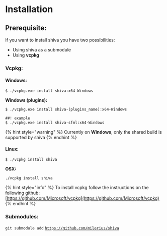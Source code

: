 # Installation

## Prerequisite:

If you want to install shiva you have two possibilities:

* Using shiva as a submodule
* Using **vcpkg**

### Vcpkg:

#### Windows:

```text
$ ./vcpkg.exe install shiva:x64-Windows
```

**Windows \(plugins\):**

```text
$ ./vcpkg.exe install shiva-(plugins_name):x64-Windows

##! example
$ ./vcpkg.exe install shiva-sfml:x64-Windows
```

{% hint style="warning" %}
Currently on **Windows**, only the shared build is supported by shiva
{% endhint %}

#### Linux:

```text
$ ./vcpkg install shiva
```

**OSX:**

```text
./vcpkg install shiva
```

{% hint style="info" %}
To install vcpkg follow the instructions on the following github:  
[https://github.com/Microsoft/vcpkg](https://github.com/Microsoft/vcpkg)
{% endhint %}

### Submodules:

`git submodule add` [`https://github.com/milerius/shiva`](https://github.com/milerius/shiva)


